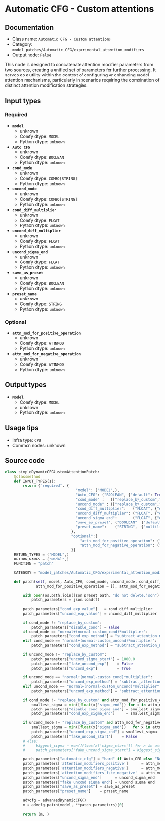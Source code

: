 # Automatic CFG - Custom attentions
## Documentation
- Class name: `Automatic CFG - Custom attentions`
- Category: `model_patches/Automatic_CFG/experimental_attention_modifiers`
- Output node: `False`

This node is designed to concatenate attention modifier parameters from two sources, creating a unified set of parameters for further processing. It serves as a utility within the context of configuring or enhancing model attention mechanisms, particularly in scenarios requiring the combination of distinct attention modification strategies.
## Input types
### Required
- **`model`**
    - unknown
    - Comfy dtype: `MODEL`
    - Python dtype: `unknown`
- **`Auto_CFG`**
    - unknown
    - Comfy dtype: `BOOLEAN`
    - Python dtype: `unknown`
- **`cond_mode`**
    - unknown
    - Comfy dtype: `COMBO[STRING]`
    - Python dtype: `unknown`
- **`uncond_mode`**
    - unknown
    - Comfy dtype: `COMBO[STRING]`
    - Python dtype: `unknown`
- **`cond_diff_multiplier`**
    - unknown
    - Comfy dtype: `FLOAT`
    - Python dtype: `unknown`
- **`uncond_diff_multiplier`**
    - unknown
    - Comfy dtype: `FLOAT`
    - Python dtype: `unknown`
- **`uncond_sigma_end`**
    - unknown
    - Comfy dtype: `FLOAT`
    - Python dtype: `unknown`
- **`save_as_preset`**
    - unknown
    - Comfy dtype: `BOOLEAN`
    - Python dtype: `unknown`
- **`preset_name`**
    - unknown
    - Comfy dtype: `STRING`
    - Python dtype: `unknown`
### Optional
- **`attn_mod_for_positive_operation`**
    - unknown
    - Comfy dtype: `ATTNMOD`
    - Python dtype: `unknown`
- **`attn_mod_for_negative_operation`**
    - unknown
    - Comfy dtype: `ATTNMOD`
    - Python dtype: `unknown`
## Output types
- **`Model`**
    - Comfy dtype: `MODEL`
    - unknown
    - Python dtype: `unknown`
## Usage tips
- Infra type: `CPU`
- Common nodes: unknown


## Source code
```python
class simpleDynamicCFGCustomAttentionPatch:
    @classmethod
    def INPUT_TYPES(s):
        return {"required": {
                                "model": ("MODEL",),
                                "Auto_CFG": ("BOOLEAN", {"default": True}),
                                "cond_mode" :   (["replace_by_custom","normal+(normal-custom_cond)*multiplier","normal+(normal-custom_uncond)*multiplier"],),
                                "uncond_mode" : (["replace_by_custom","normal+(normal-custom_cond)*multiplier","normal+(normal-custom_uncond)*multiplier"],),
                                "cond_diff_multiplier":   ("FLOAT", {"default": 1.0, "min": -100.0, "max": 100.0, "step": 0.1, "round": 0.01}),
                                "uncond_diff_multiplier": ("FLOAT", {"default": 1.0, "min": -100.0, "max": 100.0, "step": 0.1, "round": 0.01}),
                                "uncond_sigma_end":       ("FLOAT", {"default": 1.0, "min":    0.0, "max": 10000, "step": 0.1, "round": 0.01}),
                                "save_as_preset": ("BOOLEAN", {"default": False}),
                                "preset_name":    ("STRING",  {"multiline": False}),
                              },
                              "optional":{
                                  "attn_mod_for_positive_operation": ("ATTNMOD", {"forceInput": True}),
                                  "attn_mod_for_negative_operation": ("ATTNMOD", {"forceInput": True}),
                              }}
    RETURN_TYPES = ("MODEL",)
    RETURN_NAMES = ("Model",)
    FUNCTION = "patch"

    CATEGORY = "model_patches/Automatic_CFG/experimental_attention_modifiers"

    def patch(self, model, Auto_CFG, cond_mode, uncond_mode, cond_diff_multiplier, uncond_diff_multiplier, uncond_sigma_end, save_as_preset, preset_name,
              attn_mod_for_positive_operation = [], attn_mod_for_negative_operation = []):
                
        with open(os.path.join(json_preset_path, "do_not_delete.json"), 'r', encoding='utf-8') as f:
            patch_parameters = json.load(f)
        
        patch_parameters["cond_exp_value"]   = cond_diff_multiplier
        patch_parameters["uncond_exp_value"] = uncond_diff_multiplier

        if cond_mode != "replace_by_custom":
            patch_parameters["disable_cond"] = False
        if cond_mode == "normal+(normal-custom_cond)*multiplier":
            patch_parameters["cond_exp_method"] = "subtract_attention_modifiers_input_using_cond"
        elif cond_mode == "normal+(normal-custom_uncond)*multiplier":
            patch_parameters["cond_exp_method"] = "subtract_attention_modifiers_input_using_uncond"

        if uncond_mode != "replace_by_custom":
            patch_parameters["uncond_sigma_start"] = 1000.0
            patch_parameters["fake_uncond_exp"]    = False
            patch_parameters["uncond_exp"]         = True
        
        if uncond_mode == "normal+(normal-custom_cond)*multiplier":
            patch_parameters["uncond_exp_method"] = "subtract_attention_modifiers_input_using_cond"
        elif uncond_mode == "normal+(normal-custom_uncond)*multiplier":
            patch_parameters["uncond_exp_method"] = "subtract_attention_modifiers_input_using_uncond"

        if cond_mode != "replace_by_custom" and attn_mod_for_positive_operation != []:
            smallest_sigma = min([float(x['sigma_end']) for x in attn_mod_for_positive_operation])
            patch_parameters["disable_cond_sigma_end"] = smallest_sigma
            patch_parameters["cond_exp_sigma_end"]     = smallest_sigma

        if uncond_mode != "replace_by_custom" and attn_mod_for_negative_operation != []:
            smallest_sigma = min([float(x['sigma_end'])   for x in attn_mod_for_negative_operation])
            patch_parameters["uncond_exp_sigma_end"] = smallest_sigma
            patch_parameters["fake_uncond_start"]    = False
        # else:
        #     biggest_sigma = max([float(x['sigma_start']) for x in attn_mod_for_negative_operation])
        #     patch_parameters["fake_uncond_sigma_start"] = biggest_sigma

        patch_parameters["automatic_cfg"] = "hard" if Auto_CFG else "None"
        patch_parameters['attention_modifiers_positive']      = attn_mod_for_positive_operation
        patch_parameters['attention_modifiers_negative']      = attn_mod_for_negative_operation
        patch_parameters['attention_modifiers_fake_negative'] = attn_mod_for_negative_operation
        patch_parameters["uncond_sigma_end"]      = uncond_sigma_end
        patch_parameters["fake_uncond_sigma_end"] = uncond_sigma_end
        patch_parameters["save_as_preset"] = save_as_preset
        patch_parameters["preset_name"]    = preset_name
        
        advcfg = advancedDynamicCFG()
        m = advcfg.patch(model, **patch_parameters)[0]
        
        return (m, )

```
